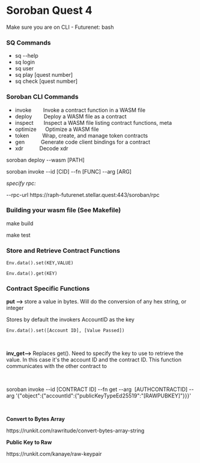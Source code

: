 <h1>Soroban Quest 4</h1><p>Make sure you are on CLI - Futurenet: bash</p><h3><strong>SQ Commands</strong></h3><ul><li>sq --help</li><li>sq login</li><li>sq user</li><li>sq play [quest number]</li><li>sq check [quest number]</li></ul><h3><strong>Soroban CLI Commands</strong></h3><ul><li>invoke &nbsp; &nbsp; &nbsp; &nbsp;Invoke a contract function in a WASM file</li><li>deploy &nbsp; &nbsp; &nbsp; &nbsp;Deploy a WASM file as a contract</li><li>inspect &nbsp; &nbsp; &nbsp; Inspect a WASM file listing contract functions, meta</li><li>optimize &nbsp; &nbsp; &nbsp;Optimize a WASM file</li><li>token &nbsp; &nbsp; &nbsp; &nbsp; Wrap, create, and manage token contracts</li><li>gen &nbsp; &nbsp; &nbsp; &nbsp; &nbsp; Generate code client bindings for a contract</li><li>xdr &nbsp; &nbsp; &nbsp; &nbsp; &nbsp; Decode xdr</li></ul><p>soroban deploy --wasm&nbsp;[PATH]</p><p>soroban invoke --id [CID] --fn [FUNC] --arg [ARG]</p><p><i>specify rpc:</i></p><p>--rpc-url https://raph-futurenet.stellar.quest:443/soroban/rpc</p><h3><strong>Building your wasm file (See Makefile)</strong></h3><p>make build</p><p>make test</p><h3><strong>Store and Retrieve Contract Functions</strong></h3><p><code>Env.data().set(KEY,VALUE)</code></p><p><code>Env.data().get(KEY)</code></p><h3><strong>Contract Specific Functions&nbsp;</strong></h3><p><strong>put --&gt; </strong>store a value in bytes. Will do the conversion of any hex string, or integer</p><p>Stores by default the invokers AccountID as the key</p><p><code>Env.data().set([Account ID], [Value Passed])</code></p><p>&nbsp;</p><p><strong>inv_get--&gt; </strong>Replaces get(). Need to specify the key to use to retrieve the value. In this case it's the account ID and the contract ID. This function communicates with the other contract to</p><p>&nbsp;</p><p>soroban invoke --id [CONTRACT ID] --fn get --arg &nbsp;[AUTHCONTRACTID] --arg '{"object":{"accountId":{"publicKeyTypeEd25519":"[RAWPUBKEY]"}}}'</p><p>&nbsp;</p><p><strong>Convert to Bytes Array</strong></p><p>https://runkit.com/rawritude/convert-bytes-array-string</p><p><strong>Public Key to Raw</strong></p><p>https://runkit.com/kanaye/raw-keypair</p><p>&nbsp;</p><p>&nbsp;</p><p>&nbsp;</p><p>&nbsp;</p><p>&nbsp;</p><p>&nbsp;</p><p>&nbsp;</p><p>&nbsp;</p><p>&nbsp;</p><p>&nbsp;</p><p>&nbsp;</p><p>&nbsp;</p><p>&nbsp;</p><p>&nbsp;</p><p>&nbsp;</p><p>&nbsp;</p><p>&nbsp;</p><p>&nbsp;</p><p>&nbsp;</p>

